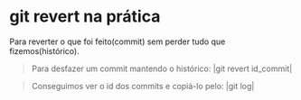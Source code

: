 # git revert na prática

Para reverter o que foi feito(commit) sem perder tudo que fizemos(histórico).

> Para desfazer um commit mantendo o histórico:
 |git revert id_commit|

> Conseguimos ver o id dos commits e copiá-lo pelo:
 |git log|
